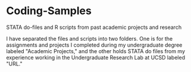 # Coding-Samples
STATA do-files and R scripts from past academic projects and research

I have separated the files and scripts into two folders. One is for the assignments and projects I completed during my undergraduate degree labeled "Academic Projects," and the other holds STATA do files from my experience working in the Undergraduate Research Lab at UCSD labeled "URL."
